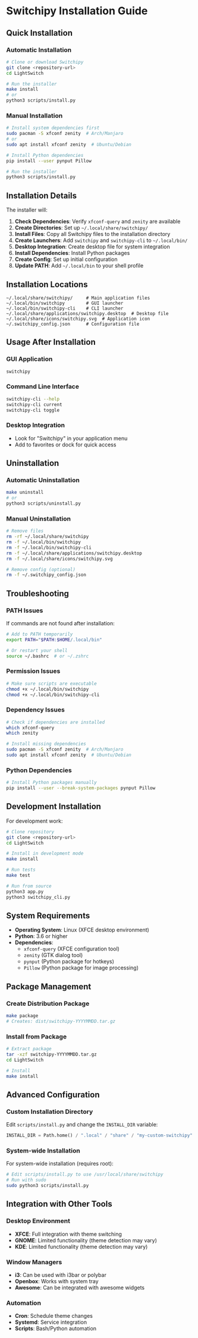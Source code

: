 # Switchipy Installation Guide

## Quick Installation

### Automatic Installation

```bash
# Clone or download Switchipy
git clone <repository-url>
cd LightSwitch

# Run the installer
make install
# or
python3 scripts/install.py
```

### Manual Installation

```bash
# Install system dependencies first
sudo pacman -S xfconf zenity  # Arch/Manjaro
# or
sudo apt install xfconf zenity  # Ubuntu/Debian

# Install Python dependencies
pip install --user pynput Pillow

# Run the installer
python3 scripts/install.py
```

## Installation Details

The installer will:

1. **Check Dependencies**: Verify `xfconf-query` and `zenity` are available
2. **Create Directories**: Set up `~/.local/share/switchipy/`
3. **Install Files**: Copy all Switchipy files to the installation directory
4. **Create Launchers**: Add `switchipy` and `switchipy-cli` to `~/.local/bin/`
5. **Desktop Integration**: Create desktop file for system integration
6. **Install Dependencies**: Install Python packages
7. **Create Config**: Set up initial configuration
8. **Update PATH**: Add `~/.local/bin` to your shell profile

## Installation Locations

```
~/.local/share/switchipy/     # Main application files
~/.local/bin/switchipy        # GUI launcher
~/.local/bin/switchipy-cli    # CLI launcher
~/.local/share/applications/switchipy.desktop  # Desktop file
~/.local/share/icons/switchipy.svg  # Application icon
~/.switchipy_config.json      # Configuration file
```

## Usage After Installation

### GUI Application
```bash
switchipy
```

### Command Line Interface
```bash
switchipy-cli --help
switchipy-cli current
switchipy-cli toggle
```

### Desktop Integration
- Look for "Switchipy" in your application menu
- Add to favorites or dock for quick access

## Uninstallation

### Automatic Uninstallation
```bash
make uninstall
# or
python3 scripts/uninstall.py
```

### Manual Uninstallation
```bash
# Remove files
rm -rf ~/.local/share/switchipy
rm -f ~/.local/bin/switchipy
rm -f ~/.local/bin/switchipy-cli
rm -f ~/.local/share/applications/switchipy.desktop
rm -f ~/.local/share/icons/switchipy.svg

# Remove config (optional)
rm -f ~/.switchipy_config.json
```

## Troubleshooting

### PATH Issues
If commands are not found after installation:

```bash
# Add to PATH temporarily
export PATH="$PATH:$HOME/.local/bin"

# Or restart your shell
source ~/.bashrc  # or ~/.zshrc
```

### Permission Issues
```bash
# Make sure scripts are executable
chmod +x ~/.local/bin/switchipy
chmod +x ~/.local/bin/switchipy-cli
```

### Dependency Issues
```bash
# Check if dependencies are installed
which xfconf-query
which zenity

# Install missing dependencies
sudo pacman -S xfconf zenity  # Arch/Manjaro
sudo apt install xfconf zenity  # Ubuntu/Debian
```

### Python Dependencies
```bash
# Install Python packages manually
pip install --user --break-system-packages pynput Pillow
```

## Development Installation

For development work:

```bash
# Clone repository
git clone <repository-url>
cd LightSwitch

# Install in development mode
make install

# Run tests
make test

# Run from source
python3 app.py
python3 switchipy_cli.py
```

## System Requirements

- **Operating System**: Linux (XFCE desktop environment)
- **Python**: 3.6 or higher
- **Dependencies**: 
  - `xfconf-query` (XFCE configuration tool)
  - `zenity` (GTK dialog tool)
  - `pynput` (Python package for hotkeys)
  - `Pillow` (Python package for image processing)

## Package Management

### Create Distribution Package
```bash
make package
# Creates: dist/switchipy-YYYYMMDD.tar.gz
```

### Install from Package
```bash
# Extract package
tar -xzf switchipy-YYYYMMDD.tar.gz
cd LightSwitch

# Install
make install
```

## Advanced Configuration

### Custom Installation Directory
Edit `scripts/install.py` and change the `INSTALL_DIR` variable:

```python
INSTALL_DIR = Path.home() / ".local" / "share" / "my-custom-switchipy"
```

### System-wide Installation
For system-wide installation (requires root):

```bash
# Edit scripts/install.py to use /usr/local/share/switchipy
# Run with sudo
sudo python3 scripts/install.py
```

## Integration with Other Tools

### Desktop Environment
- **XFCE**: Full integration with theme switching
- **GNOME**: Limited functionality (theme detection may vary)
- **KDE**: Limited functionality (theme detection may vary)

### Window Managers
- **i3**: Can be used with i3bar or polybar
- **Openbox**: Works with system tray
- **Awesome**: Can be integrated with awesome widgets

### Automation
- **Cron**: Schedule theme changes
- **Systemd**: Service integration
- **Scripts**: Bash/Python automation
